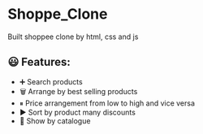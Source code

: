 # Shoppe_Clone
Built shoppee clone by html, css and js

## 😃 Features:

- ➕ Search products
- 🗑️ Arrange by best selling products
- ⏸ Price arrangement from low to high and vice versa
- ▶️ Sort by product many discounts
- 🌙 Show by catalogue
